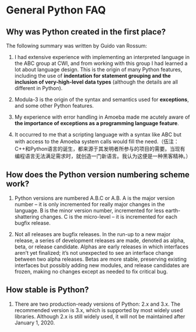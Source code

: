 # General Python FAQ

## Why was Python created in the first place?

The following summary was written by Guido van Rossum:

1. I had extensive experience with implementing an interpreted language in the ABC group at CWI, and from working with this group I had learned a lot about language design. This is the origin of many Python features, including the use of **indentation for statement grouping and the inclusion of very-high-level data types** (although the details are all different in Python).

2. Modula-3 is the origin of the syntax and semantics used for **exceptions**, and some other Python features.

3. My experience with error handling in Amoeba made me acutely aware of **the importance of exceptions as a programming language feature**.

4. It occurred to me that a scripting language with a syntax like ABC but with access to the Amoeba system calls would fill the need.（伍注：C++和Python语言的诞生，都来源于其发明者所参与的项目的需要。当现有编程语言无法满足需求时，就创造一门新语言。我认为这便是一种黑客精神。）

## How does the Python version numbering scheme work?

1. Python versions are numbered A.B.C or A.B. A is the major version number – it is only incremented for really major changes in the language. B is the minor version number, incremented for less earth-shattering changes. C is the micro-level – it is incremented for each bugfix release.

2. Not all releases are bugfix releases. In the run-up to a new major release, a series of development releases are made, denoted as alpha, beta, or release candidate. Alphas are early releases in which interfaces aren’t yet finalized; it’s not unexpected to see an interface change between two alpha releases. Betas are more stable, preserving existing interfaces but possibly adding new modules, and release candidates are frozen, making no changes except as needed to fix critical bug.

## How stable is Python?

1. There are two production-ready versions of Python: 2.x and 3.x. The recommended version is 3.x, which is supported by most widely used libraries. Although 2.x is still widely used, it will not be maintained after January 1, 2020.

